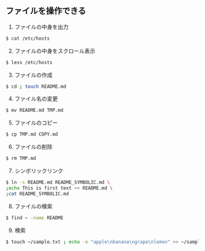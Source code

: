 ## ファイルを操作できる

1. ファイルの中身を出力
```Bash
$ cat /etc/hosts
```

2. ファイルの中身をスクロール表示
```Bash
$ less /etc/hosts
```

3. ファイルの作成
```Bash
$ cd ; touch README.md
```

4. ファイル名の変更
```Bash
$ mv README.md TMP.md
```

5. ファイルのコピー
```Bash
$ cp TMP.md COPY.md
```

6. ファイルの削除
```Bash
$ rm TMP.md
```

7. シンボリックリンク
```Bash
$ ln -s README.md README_SYMBOLIC.md \
;echo This is first text >> README.md \
;cat README_SYMBOLIC.md
```

8. ファイルの検索
```Bash
$ find ~ -name README
```

9. 検索
```Bash
$ touch ~/sample.txt ; echo -e "apple\nbanana\ngrape\nlemon" >> ~/sample.txt ; grep ^a ~/sample.txt
```